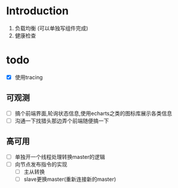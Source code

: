 # Introduction
1. 负载均衡 (可以单独写组件完成)
2. 健康检查
# todo
- [x] 使用tracing
## 可观测
- [ ] 搞个前端界面,轮询状态信息,使用echarts之类的图标库展示各类信息 
- [ ] 沟通一下找猎头那边弄个前端随便搞一下
## 高可用
- [ ] 单独开一个线程处理转换master的逻辑 
- [ ] 向节点发布指令的实现
  - [ ] 主从转换
  - [ ] slave更换master(重新连接新的master)